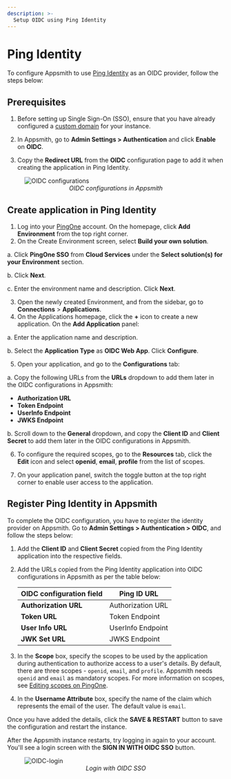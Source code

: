 ```yaml
---
description: >-
  Setup OIDC using Ping Identity
---
```


# Ping Identity

To configure Appsmith to use [Ping Identity](https://www.pingidentity.com/en.html) as an OIDC provider, follow the steps below:

## Prerequisites

1. Before setting up Single Sign-On (SSO), ensure that you have already configured a [custom domain](/getting-started/setup/instance-configuration/custom-domain) for your instance.

2. In Appsmith, go to **Admin Settings > Authentication** and click **Enable** on **OIDC**.

3. Copy the **Redirect URL** from the **OIDC** configuration page to add it when creating the application in Ping Identity.

<figure>
  <img src="/img/oidc-configurations-in-appsmith.png" style= {{width:"600px", height:"auto"}} alt="OIDC configurations"/>
  <figcaption align = "center"><i>OIDC configurations in Appsmith</i></figcaption>
</figure>

## Create application in Ping Identity

1. Log into your [PingOne](https://www.pingidentity.com/en/account/sign-on.html) account. On the homepage, click **Add Environment** from the top right corner.
2. On the Create Environment screen, select **Build your own solution**. 

  a. Click **PingOne SSO** from **Cloud Services** under the **Select solution(s) for your Environment** section. 
  
  b. Click **Next**.

  c. Enter the environment name and description. Click **Next**.

3. Open the newly created Environment, and from the sidebar, go to **Connections** > **Applications**.
4. On the Applications homepage, click the **+** icon to create a new application. On the **Add Application** panel:

  a. Enter the application name and description.

  b. Select the **Application Type** as **OIDC Web App**. Click **Configure**.

5. Open your application, and go to the **Configurations** tab:

  a. Copy the following URLs from the **URLs** dropdown to add them later in the OIDC configurations in Appsmith:

   - **Authorization URL**
   - **Token Endpoint**
   - **UserInfo Endpoint**
   - **JWKS Endpoint**

  b. Scroll down to the **General** dropdown, and copy the **Client ID** and **Client Secret** to add them later in the OIDC configurations in Appsmith.

6. To configure the required scopes, go to the **Resources** tab, click the **Edit** icon and select **openid**, **email**, **profile** from the list of scopes.

7. On your application panel, switch the toggle button at the top right corner to enable user access to the application. 

## Register Ping Identity in Appsmith

To complete the OIDC configuration, you have to register the identity provider on Appsmith. Go to **Admin Settings > Authentication > OIDC**, and follow the steps below:

1. Add the **Client ID** and **Client Secret** copied from the Ping Identity application into the respective fields.

2. Add the URLs copied from the Ping Identity application into OIDC configurations in Appsmith as per the table below:

      | **OIDC configuration field**      |  **Ping ID URL** |
      | ----------------------- | --------------------- |
      | **Authorization URL** | Authorization URL     |
      | **Token URL**         | Token Endpoint             |
      | **User Info URL**      |  UserInfo Endpoint         |
      | **JWK Set URL**           | JWKS Endpoint             |

3. In the **Scope** box, specify the scopes to be used by the application during authentication to authorize access to a user's details. By default, there are three scopes - `openid`, `email`, and `profile`. Appsmith needs `openid` and `email` as mandatory scopes. For more information on scopes, see [Editing scopes on PingOne](https://docs.pingidentity.com/r/en-us/pingone/pingone_t_edit_scopes_for_an_application).

4. In the **Username Attribute** box, specify the name of the claim which represents the email of the user. The default value is `email`.

Once you have added the details, click the **SAVE & RESTART** button to save the configuration and restart the instance. 

After the Appsmith instance restarts, try logging in again to your account. You'll see a login screen with the **SIGN IN WITH OIDC SSO** button.

<figure>
  <img src="/img/Appsmith-Login-Screen-Shows-OIDC.png" style= {{width:"400px", height:"auto"}} alt="OIDC-login"/>
  <figcaption align = "center"><i>Login with OIDC SSO </i></figcaption>
</figure>